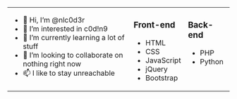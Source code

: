 <table width="100%">
	<tr valign="top">
		<td>
			<ul>
				<li>👋 Hi, I’m @nlc0d3r</li>
				<li>👀 I’m interested in c0d!n9</li>
				<li>🌱 I’m currently learning a lot of stuff</li>
				<li>💞️ I’m looking to collaborate on nothing right now</li>
				<li>📫 I like to stay unreachable</li>
			</ul>
		</td>
		<td>
			<h3>Front-end</h3>
			<ul>
				<li>HTML</li>
				<li>CSS</li>
				<li>JavaScript</li>
				<li>jQuery</li>
				<li>Bootstrap</li>
			</ul>
		</td>
		<td>
			<h3>Back-end</h3>
			<ul>
				<li>PHP</li>
				<li>Python</li>
			</ul>
		</td>
	</tr>
</table>
